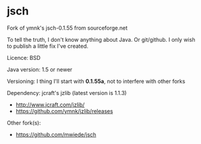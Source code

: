 # jsch
Fork of ymnk's jsch-0.1.55 from sourceforge.net

To tell the truth, I don't know anything about Java. Or git/github.
I only wish to publish a little fix I've created.

Licence: BSD

Java version: 1.5 or newer

Versioning: I thing I'll start with **0.1.55a**, not to interfere with other forks

Dependency: jcraft's jzlib (latest version is 1.1.3)
- http://www.jcraft.com/jzlib/
- https://github.com/ymnk/jzlib/releases

Other fork(s):
- https://github.com/mwiede/jsch
